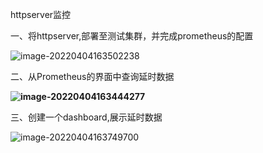 httpserver监控

一、将httpserver,部署至测试集群，并完成prometheus的配置

![image-20220404163502238](C:\Users\Administrator\AppData\Roaming\Typora\typora-user-images\image-20220404163502238.png)

二、从Prometheus的界面中查询延时数据

**![image-20220404163444277](C:\Users\Administrator\AppData\Roaming\Typora\typora-user-images\image-20220404163444277.png)**

三、创建一个dashboard,展示延时数据

![image-20220404163749700](C:\Users\Administrator\AppData\Roaming\Typora\typora-user-images\image-20220404163749700.png)